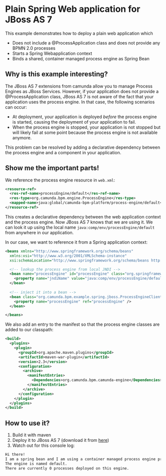 # Plain Spring Web application for JBoss AS 7

This example demonstrates how to deploy a plain web application which

  * Does not include a @ProcessApplication class and does not provide any BPMN 2.0 processes
  * Starts a Spring Webapplication context
  * Binds a shared, container managed process engine as Spring Bean

## Why is this example interesting?

The JBoss AS 7 extensions from camunda allow you to manage Process Engines as JBoss Services. However, if your application does not
provide a @ProcessApplication class, JBoss AS 7 is not aware of the fact that your application uses the process engine. In that case,
the following scenarios can occur:

  * At deployment, your application is deployed *before* the process engine is started, causing the deployment of your application to fail.
  * When the process engine is stopped, your application is not stopped but will likely fail at some point because the process engine is not available anymore.

This problem can be resolved by adding a declarative dependency between the process engine and a component in your application.

## Show me the important parts!

We reference the process engine resource in `web.xml`:

```xml
<resource-ref>
  <res-ref-name>processEngine/default</res-ref-name>
  <res-type>org.camunda.bpm.engine.ProcessEngine</res-type>
  <mapped-name>java:global/camunda-bpm-platform/process-engine/default</mapped-name>
</resource-ref>
```

This creates a declarative dependency between the web application context and the process engine. Now JBoss AS 7 knows that we are using it.
We can look it up using the local name `java:comp/env/processEngine/default` from anywhere in our application.

In our case, we want to reference it from a Spring application context:

```xml
<beans xmlns="http://www.springframework.org/schema/beans"
  xmlns:xsi="http://www.w3.org/2001/XMLSchema-instance"
  xsi:schemaLocation="http://www.springframework.org/schema/beans http://www.springframework.org/schema/beans/spring-beans.xsd">

  <!-- lookup the process engine from local JNDI -->
  <bean name="processEngine" id="processEngine" class="org.springframework.jndi.JndiObjectFactoryBean">
    <property name="jndiName" value="java:comp/env/processEngine/default" />
  </bean>
  
  <!-- inject it into a bean -->
  <bean class="org.camunda.bpm.example.spring.jboss.ProcessEngineClient">
    <property name="processEngine" ref="processEngine" />
  </bean>

</beans>
```

We also add an entry to the manifest so that the process engine classes are added to our classpath:

```xml
<build>
  <plugins>
    <plugin>
      <groupId>org.apache.maven.plugins</groupId>
      <artifactId>maven-war-plugin</artifactId>
      <version>2.3</version>
      <configuration>
        <archive>
          <manifestEntries>
            <Dependencies>org.camunda.bpm.camunda-engine</Dependencies>
          </manifestEntries>
        </archive>
      </configuration>
    </plugin>
  </plugins>
</build>
```

## How to use it?

  1. Build it with maven
  2. Deploy it to JBoss AS 7 (download it from [here][1])
  3. Watch out for this console log:

```bash
Hi there!
I am a spring bean and I am using a container managed process engine provided as JBoss Service for all applications to share.
The engine is named default.
There are currently 0 processes deployed on this engine.
```

[1]: https://camunda.org/release/camunda-bpm/jboss/
